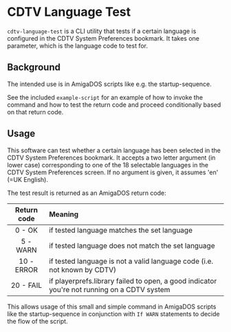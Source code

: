 # CDTV Language Test

`cdtv-language-test` is a CLI utility that tests if a certain language is configured in the CDTV System Preferences bookmark. It takes one parameter, which is the language code to test for.


## Background
The intended use is in AmigaDOS scripts like e.g. the startup-sequence. 

See the included `example-script` for an example of how to invoke the command and how to test the return code and proceed conditionally based on that return code.


## Usage
This software can test whether a certain language has been selected in the CDTV System Preferences bookmark. It accepts a two letter argument (in lower case) corresponding to one of the 18 selectable languages in the CDTV System Preferences screen. If no argument is given, it assumes 'en' (=UK English). 

The test result is returned as an AmigaDOS return code:

| Return code | Meaning                                                              |
|:-----------:|:---------------------------------------------------------------------|
| 0 - OK      |if tested language matches the set language|
| 5 - WARN   |if tested language does not match the set language
|10 - ERROR  |if tested language is not a valid language code (i.e. not known by CDTV)
|20 - FAIL   |if playerprefs.library failed to open, a good indicator you're not running on a CDTV system

This allows usage of this small and simple command in AmigaDOS scripts like
the startup-sequence in conjunction with `If WARN` statements to decide the
flow of the script.


